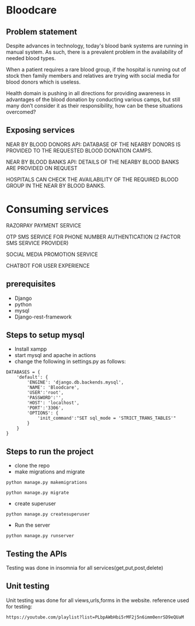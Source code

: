 # Bloodcare
## Problem statement
Despite advances in technology, today's blood bank systems are running in manual system.  As such, there is a  prevalent problem  in the availability of needed blood types.

When a patient requires a rare blood group, if the hospital is running out of stock then family members and relatives are  trying  with social media for blood donors which is useless.

Health domain is pushing in all directions for providing awareness in advantages of the blood donation by conducting various camps, but still many don’t consider it as their responsibility, how can be these situations overcomed?
## Exposing services
NEAR BY BLOOD DONORS API: DATABASE OF THE NEARBY DONORS IS PROVIDED TO THE REQUESTED BLOOD DONATION CAMPS.

NEAR BY BLOOD BANKS API:   DETAILS OF THE NEARBY BLOOD BANKS  ARE PROVIDED ON REQUEST

HOSPITALS  CAN CHECK THE AVAILABILITY OF THE REQUIRED BLOOD GROUP IN THE NEAR BY BLOOD BANKS.
# Consuming services
RAZORPAY PAYMENT  SERVICE

OTP SMS  SERVICE FOR  PHONE  NUMBER  AUTHENTICATION  (2 FACTOR SMS SERVICE PROVIDER)

SOCIAL MEDIA PROMOTION SERVICE

CHATBOT FOR USER EXPERIENCE

## prerequisites
* Django
* python
* mysql
* Django-rest-framework

## Steps to setup mysql
* Install xampp
* start mysql and apache in actions
* change the following in settings.py as follows:

```
DATABASES = {
    'default': {
        'ENGINE': 'django.db.backends.mysql',
        'NAME': 'Bloodcare',
        'USER':'root',
        'PASSWORD':'',
        'HOST': 'localhost',
        'PORT':'3306',
        'OPTIONS': {
            'init_command':"SET sql_mode = 'STRICT_TRANS_TABLES'"
        }
    }
}
```
## Steps to run the project
* clone the repo
* make migrations and migrate
```
python manage.py makemigrations

python manage.py migrate
```
* create superuser
```
python manage.py createsuperuser
```
* Run the server
```
python manage.py runserver
```
## Testing the APIs
Testing was done in insomnia for all services(get,put,post,delete)
## Unit testing
Unit testing was done for all views,urls,forms in the website.
reference used for testing:
```
https://youtube.com/playlist?list=PLbpAWbHbi5rMF2j5n6imm0enrSD9eQUaM
```

